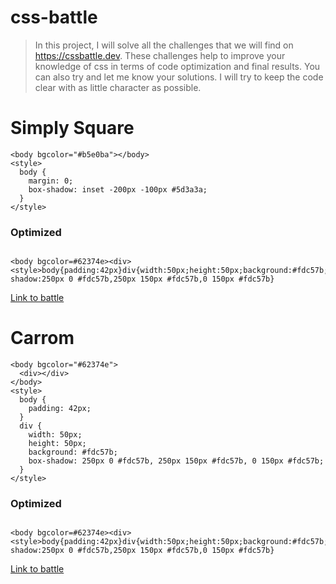 # css-battle

> In this project, I will solve all the challenges that we will find on
> https://cssbattle.dev. These challenges help to improve your knowledge of css
> in terms of code optimization and final results. You can also try and let me
> know your solutions. I will try to keep the code clear with as little
> character as possible.

# Simply Square

```
<body bgcolor="#b5e0ba"></body>
<style>
  body {
    margin: 0;
    box-shadow: inset -200px -100px #5d3a3a;
  }
</style>

```

### Optimized

```

<body bgcolor=#62374e><div><style>body{padding:42px}div{width:50px;height:50px;background:#fdc57b;box-shadow:250px 0 #fdc57b,250px 150px #fdc57b,0 150px #fdc57b}

```

[Link to battle](https://cssbattle.dev/play/1/)

# Carrom

```
<body bgcolor="#62374e">
  <div></div>
</body>
<style>
  body {
    padding: 42px;
  }
  div {
    width: 50px;
    height: 50px;
    background: #fdc57b;
    box-shadow: 250px 0 #fdc57b, 250px 150px #fdc57b, 0 150px #fdc57b;
  }
</style>

```

### Optimized

```

<body bgcolor=#62374e><div><style>body{padding:42px}div{width:50px;height:50px;background:#fdc57b;box-shadow:250px 0 #fdc57b,250px 150px #fdc57b,0 150px #fdc57b}

```

[Link to battle](https://cssbattle.dev/play/1/)
